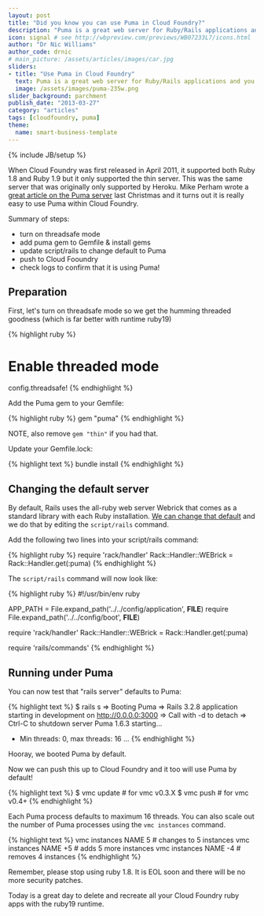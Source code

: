 ```yaml
---
layout: post
title: "Did you know you can use Puma in Cloud Foundry?"
description: "Puma is a great web server for Ruby/Rails applications and you can use it with Cloud Foundry today" # Used in /articles.html listing
icon: signal # see http://wbpreview.com/previews/WB07233L7/icons.html
author: "Dr Nic Williams"
author_code: drnic
# main_picture: /assets/articles/images/car.jpg
sliders:
- title: "Use Puma in Cloud Foundry"
  text: Puma is a great web server for Ruby/Rails applications and you can use it with Cloud Foundry today
  image: /assets/images/puma-235w.png
slider_background: parchment
publish_date: "2013-03-27"
category: "articles"
tags: [cloudfoundry, puma]
theme:
  name: smart-business-template
---
```

{% include JB/setup %}

When Cloud Foundry was first released in April 2011, it supported both Ruby 1.8 and Ruby 1.9 but it only supported the thin server. This was the same server that was originally only supported by Heroku. Mike Perham wrote a [great article on the Puma server](http://www.mikeperham.com/2012/12/12/12-gems-of-christmas-1-puma/ "12 Gems of Christmas #1 &#8211; puma | Mike Perham") last Christmas and it turns out it is really easy to use Puma within Cloud Foundry.

Summary of steps:

* turn on threadsafe mode
* add puma gem to Gemfile & install gems
* update script/rails to change default to Puma
* push to Cloud Fooundry
* check logs to confirm that it is using Puma!

## Preparation

First, let's turn on threadsafe mode so we get the humming threaded goodness (which is far better with runtime ruby19)

{% highlight ruby %}
# Enable threaded mode
config.threadsafe!
{% endhighlight %}

Add the Puma gem to your Gemfile:

{% highlight ruby %}
gem "puma"
{% endhighlight %}

NOTE, also remove `gem "thin"` if you had that.

Update your Gemfile.lock:

{% highlight text %}
bundle install
{% endhighlight %}

## Changing the default server

By default, Rails uses the all-ruby web server Webrick that comes as a standard library with each Ruby installation. [We can change that default](http://stackoverflow.com/questions/14146700/how-to-change-the-default-rails-server-in-rails-3/14911994#14911994 "How to change the default rails server in Rails 3? - Stack Overflow") and we do that by editing the `script/rails` command.

Add the following two lines into your script/rails command:

{% highlight ruby %}
require 'rack/handler'
Rack::Handler::WEBrick = Rack::Handler.get(:puma)
{% endhighlight %}

The `script/rails` command will now look like:

{% highlight ruby %}
#!/usr/bin/env ruby

APP_PATH = File.expand_path('../../config/application',  __FILE__)
require File.expand_path('../../config/boot',  __FILE__)

require 'rack/handler'
Rack::Handler::WEBrick = Rack::Handler.get(:puma)

require 'rails/commands'
{% endhighlight %}

## Running under Puma

You can now test that "rails server" defaults to Puma:

{% highlight text %}
$ rails s
=> Booting Puma
=> Rails 3.2.8 application starting in development on http://0.0.0.0:3000
=> Call with -d to detach
=> Ctrl-C to shutdown server
Puma 1.6.3 starting...
* Min threads: 0, max threads: 16
...
{% endhighlight %}

Hooray, we booted Puma by default.

Now we can push this up to Cloud Foundry and it too will use Puma by default!

{% highlight text %}
$ vmc update # for vmc v0.3.X
$ vmc push   # for vmc v0.4+
{% endhighlight %}

Each Puma process defaults to maximum 16 threads. You can also scale out the number of Puma processes using the `vmc instances` command. 

{% highlight text %}
vmc instances NAME 5  # changes to 5 instances
vmc instances NAME +5  # adds 5 more instances
vmc instances NAME -4  # removes 4 instances
{% endhighlight %}


Remember, please stop using ruby 1.8. It is EOL soon and there will be no more security patches.

Today is a great day to delete and recreate all your Cloud Foundry ruby apps with the ruby19 runtime.
